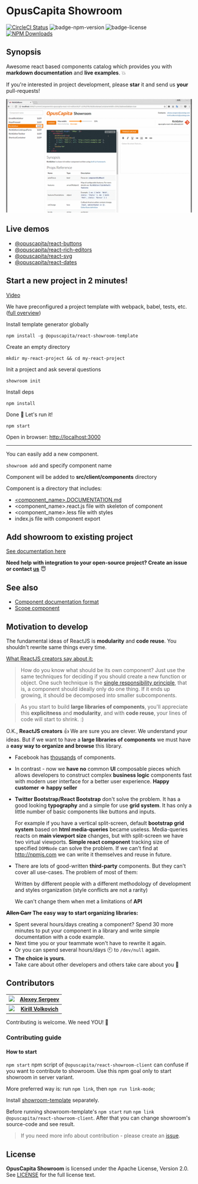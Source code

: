 # OpusCapita Showroom 

[![CircleCI Status](https://circleci.com/gh/OpusCapita/react-showroom-client/tree/master.svg?style=shield&circle-token=:circle-token)](https://circleci.com/gh/OpusCapita/react-showroom-client)
![badge-npm-version](https://img.shields.io/npm/v/@opuscapita/react-showroom-client.svg) 
![badge-license](https://img.shields.io/github/license/OpusCapita/react-showroom-client.svg)
[![NPM Downloads](https://img.shields.io/npm/dm/@opuscapita/react-showroom-client.svg)](https://npmjs.org/package/@opuscapita/react-showroom-client)


## Synopsis

Awesome react based components catalog which provides you with **markdown documentation** and **live examples**. :boom:

If you're interested in project development, please **star** it and send us **your** pull-requests!

![showroom-demo](./docs/demo.gif)

## Live demos

* [@opuscapita/react-buttons](https://opuscapita.github.io/react-buttons/)
* [@opuscapita/react-rich-editors](https://opuscapita.github.io/react-rich-editors/)
* [@opuscapita/react-svg](https://opuscapita.github.io/react-svg/)
* [@opuscapita/react-dates](https://opuscapita.github.io/react-dates/)

## Start a new project in 2 minutes!

[Video](https://asciinema.org/a/dcif1setlofg8epuacvz0k0o9)

We have preconfigured a project template with  webpack, babel, tests, etc. ([full overview](./showroom-template/README.md))

Install template generator globally

```
npm install -g @opuscapita/react-showroom-template
```

Create an empty directory

```
mkdir my-react-project && cd my-react-project
```

Init a project and ask several questions

```
showroom init
```

Install deps

```
npm install
```

Done :star2: Let's run it!

```
npm start
```

Open in browser: [http://localhost:3000](http://localhost:3000)

---

You can easily add a new component.

```showroom add``` and specify component name

Component will be added to **src/client/components** directory

Component is a directory that includes:

* [<component_name>.DOCUMENTATION.md](./docs/example.DOCUMENTATION.md)
* <component_name>.react.js file with skeleton of component
* <component_name>.less file with styles
* index.js file with component export

## Add showroom to existing project

[See documentation here](./docs/embedded.md)

**Need help with integration to your open-source project? Create an issue or contact [us](https://github.com/OpusCapita/react-showroom-client#contributors)** :innocent:

## See also

* [Component documentation format](./docs/example.DOCUMENTATION.md)
* [Scope component](./docs/scope-component.md)

## Motivation to develop

The fundamental ideas of ReactJS is **modularity** and **code reuse**.
You shouldn't rewrite same things every time.

[What ReactJS creators say about it:](https://facebook.github.io/react/docs/thinking-in-react.html)

> How do you know what should be its own component? Just use the same techniques for deciding if you should create a new function or object. One such technique is the [single responsibility principle](https://en.wikipedia.org/wiki/Single_responsibility_principle), that is, a component should ideally only do one thing. If it ends up growing, it should be decomposed into smaller subcomponents.

> As you start to build **large libraries of components**, you'll appreciate this **explicitness** and **modularity**, and with **code reuse**, your lines of code will start to shrink. :)

O.K., **ReactJS creators** :+1: We are sure you are clever.
We understand your ideas.
But if we want to have a **large libraries of components** we must have a **easy way to organize and browse** this library.

* Facebook has [thousands](https://facebook.github.io/react/docs/composition-vs-inheritance.html#so-what-about-inheritance)  of components.

* In contrast - now we **have no** common **UI** composable pieces which allows developers to construct complex **business logic** components fast with modern user interface for a better user experience. **Happy customer => happy seller**

* **Twitter Bootstrap/React Bootstrap** don't solve the problem. It has a good looking **typography** and a simple for use **grid system**. It has only a little number of basic components like buttons and inputs.

  For example if you have a vertical split-screen, default **bootstrap grid system** based on **html media-queries** became useless.     Media-queries reacts on **main viewport size** changes, but with split-screen we have two virtual viewports. **Simple react component** tracking size of specified `DOMNode` can solve the problem. If we can't find at http://npmjs.com we can write it themselves and reuse in future.

* There are lots of good-written **third-party** components. But they can't cover all use-cases. The problem of most of them:

  Written by different people with a different methodology of development and styles organization (style conflicts are not a rarity)

  We can't change them when met a limitations of **API**

**~~Allen Carr~~ The easy way to start organizing libraries:**

* Spent several hours/days creating a component? Spend 30 more minutes to put your component in a library and write simple documentation with a code example.
* Next time you or your teammate won't have to rewrite it again.
* Or you can spend several hours/days :clock10: to `/dev/null` again.
* **The choice is yours**.
* Take care about other developers and others take care about you :tophat:

## Contributors

| <img src="https://avatars.githubusercontent.com/u/24603787?v=3" width="100px;"/> | [**Alexey Sergeev**](https://github.com/asergeev-sc)     |
| :---: | :---: |
| <img src="https://avatars.githubusercontent.com/u/24652543?v=3" width="100px;"/> | [**Kirill Volkovich**](https://github.com/kvolkovich-sc) |

Contributing is welcome. We need YOU! :metal:

### Contributing guide

#### How to start

`npm start` npm script of `@opuscapita/react-showroom-client` can confuse if you want to contribute to showroom. Use this npm goal only to start showroom in server variant.

More preferred way is: run `npm link`, then `npm run link-mode`;

Install [showroom-template](https://github.com/OpusCapita/react-showroom-client/tree/master/showroom-template) separately.

Before running showroom-template's `npm start` run `npm link @opuscapita/react-showroom-client`. After that you can change showroom's source-code and see result.

> If you need more info about contribution - please create an [issue](https://github.com/OpusCapita/react-showroom-client/issues).

## License

**OpusCapita Showroom** is licensed under the Apache License, Version 2.0. See [LICENSE](./LICENSE) for the full license text.
